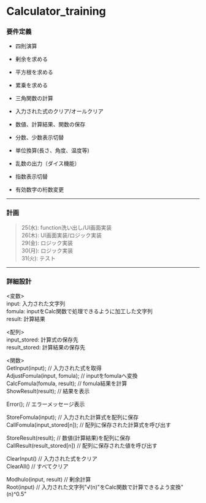 # Calculator_training

### 要件定義
- 四則演算
- 剰余を求める
- 平方根を求める
- 累乗を求める
- 三角関数の計算
- 入力された式のクリア/オールクリア
- 数値、計算結果、関数の保存

- 分数、少数表示切替
- 単位換算(長さ、角度、温度等)
- 乱数の出力（ダイス機能）
- 指数表示切替
- 有効数字の桁数変更
---
### 計画
> 25(水): function洗い出し/UI画面実装  
> 26(木): UI画面実装/ロジック実装  
> 29(金): ロジック実装  
> 30(月): ロジック実装  
> 31(火): テスト  
- - -
### 詳細設計
<変数>  
input: 入力された文字列  
fomula: inputをCalc関数で処理できるように加工した文字列  
result: 計算結果  

<配列>  
input_stored:  計算式の保存先  
result_stored: 計算結果の保存先  

<関数>  
GetInput(input);                // 入力された式を取得  
AdjustFomula(input, fomula);    // inputをfomulaへ変換  
CalcFomula(fomula, result);     // fomula結果を計算  
ShowResult(result);             // 結果を表示  

Error();   // エラーメッセージ表示

StoreFomula(input);             // 入力された計算式を配列に保存  
CallFomula(input_stored[n]);    // 配列に保存された計算式を呼び出す  

StoreResult(result);          // 数値(計算結果)を配列に保存  
CallResult(result_stored[n])  // 配列に保存された値を呼び出す  

ClearInput()    // 入力された式をクリア  
ClearAll()      // すべてクリア  

Modhulo(input, result)  // 剰余計算  
Root(input)     // 入力された文字列"√(n)"をCalc関数で計算できるよう変換"(n)^0.5"  
